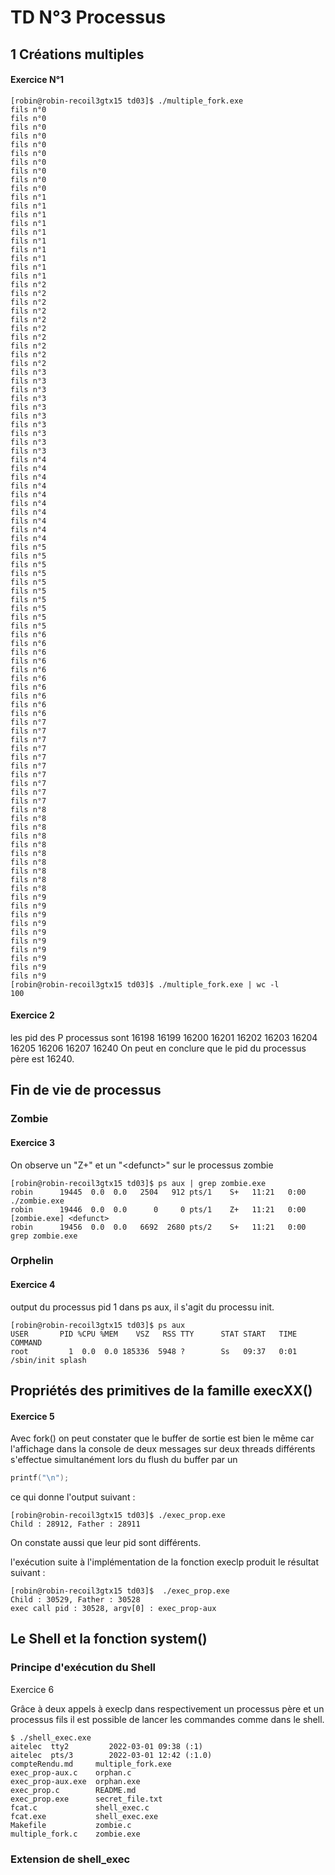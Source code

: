 # TD N°3 Processus

## 1 Créations multiples

#### Exercice N°1
```
[robin@robin-recoil3gtx15 td03]$ ./multiple_fork.exe 
fils n°0
fils n°0
fils n°0
fils n°0
fils n°0
fils n°0
fils n°0
fils n°0
fils n°0
fils n°0
fils n°1
fils n°1
fils n°1
fils n°1
fils n°1
fils n°1
fils n°1
fils n°1
fils n°1
fils n°1
fils n°2
fils n°2
fils n°2
fils n°2
fils n°2
fils n°2
fils n°2
fils n°2
fils n°2
fils n°2
fils n°3
fils n°3
fils n°3
fils n°3
fils n°3
fils n°3
fils n°3
fils n°3
fils n°3
fils n°3
fils n°4
fils n°4
fils n°4
fils n°4
fils n°4
fils n°4
fils n°4
fils n°4
fils n°4
fils n°4
fils n°5
fils n°5
fils n°5
fils n°5
fils n°5
fils n°5
fils n°5
fils n°5
fils n°5
fils n°5
fils n°6
fils n°6
fils n°6
fils n°6
fils n°6
fils n°6
fils n°6
fils n°6
fils n°6
fils n°6
fils n°7
fils n°7
fils n°7
fils n°7
fils n°7
fils n°7
fils n°7
fils n°7
fils n°7
fils n°7
fils n°8
fils n°8
fils n°8
fils n°8
fils n°8
fils n°8
fils n°8
fils n°8
fils n°8
fils n°8
fils n°9
fils n°9
fils n°9
fils n°9
fils n°9
fils n°9
fils n°9
fils n°9
fils n°9
fils n°9
[robin@robin-recoil3gtx15 td03]$ ./multiple_fork.exe | wc -l
100
```

#### Exercice 2

les pid des P processus sont 16198 16199 16200 16201 16202 16203 16204 16205 16206 16207 16240
On peut en conclure que le pid du processus père est 16240.

## Fin de vie de  processus

### Zombie

#### Exercice 3

On observe un "Z+" et un "\<defunct>" sur le processus zombie

```
[robin@robin-recoil3gtx15 td03]$ ps aux | grep zombie.exe 
robin      19445  0.0  0.0   2504   912 pts/1    S+   11:21   0:00 ./zombie.exe
robin      19446  0.0  0.0      0     0 pts/1    Z+   11:21   0:00 [zombie.exe] <defunct>
robin      19456  0.0  0.0   6692  2680 pts/2    S+   11:21   0:00 grep zombie.exe
```
### Orphelin

#### Exercice 4

output du processus pid 1 dans ps aux, il s'agit du processu init.

```
[robin@robin-recoil3gtx15 td03]$ ps aux
USER       PID %CPU %MEM    VSZ   RSS TTY      STAT START   TIME COMMAND
root         1  0.0  0.0 185336  5948 ?        Ss   09:37   0:01 /sbin/init splash
```

## Propriétés des primitives de la famille execXX()

#### Exercice 5

Avec fork() on peut constater que le buffer de sortie est bien le même car l'affichage dans la console de deux messages sur deux threads différents s'effectue simultanément lors du flush du buffer par un 
```c 
printf("\n");
```

ce qui donne l'output suivant :
```
[robin@robin-recoil3gtx15 td03]$ ./exec_prop.exe 
Child : 28912, Father : 28911
```
On constate aussi que leur pid sont différents.

l'exécution suite à l'implémentation de la fonction execlp produit le résultat suivant : 

```
[robin@robin-recoil3gtx15 td03]$  ./exec_prop.exe 
Child : 30529, Father : 30528
exec call pid : 30528, argv[0] : exec_prop-aux
```

## Le Shell et la fonction system()

### Principe d'exécution du Shell

Exercice 6

Grâce à deux appels à execlp dans respectivement un processus père et un processus fils il est possible de lancer les commandes comme dans le shell.

```
$ ./shell_exec.exe 
aitelec  tty2         2022-03-01 09:38 (:1)
aitelec  pts/3        2022-03-01 12:42 (:1.0)
compteRendu.md     multiple_fork.exe
exec_prop-aux.c    orphan.c
exec_prop-aux.exe  orphan.exe
exec_prop.c        README.md
exec_prop.exe      secret_file.txt
fcat.c             shell_exec.c
fcat.exe           shell_exec.exe
Makefile           zombie.c
multiple_fork.c    zombie.exe
```

### Extension de shell_exec

